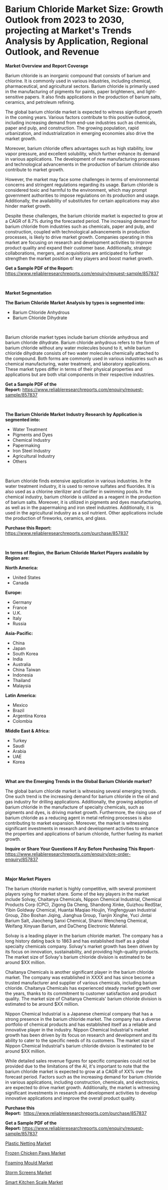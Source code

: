 <p><h1>Barium Chloride Market Size: Growth Outlook from 2023 to 2030, projecting at Market's Trends Analysis by Application, Regional Outlook, and Revenue</h1></p><p><strong>Market Overview and Report Coverage</strong></p>
<p><p>Barium chloride is an inorganic compound that consists of barium and chlorine. It is commonly used in various industries, including chemical, pharmaceutical, and agricultural sectors. Barium chloride is primarily used in the manufacturing of pigments for paints, paper brighteners, and light-sensitive papers. It also finds applications in the production of barium salts, ceramics, and petroleum refining.</p><p>The global barium chloride market is expected to witness significant growth in the coming years. Various factors contribute to this positive outlook, including increasing demand from end-use industries such as chemicals, paper and pulp, and construction. The growing population, rapid urbanization, and industrialization in emerging economies also drive the market growth.</p><p>Moreover, barium chloride offers advantages such as high stability, low vapor pressure, and excellent solubility, which further enhance its demand in various applications. The development of new manufacturing processes and technological advancements in the production of barium chloride also contribute to market growth.</p><p>However, the market may face some challenges in terms of environmental concerns and stringent regulations regarding its usage. Barium chloride is considered toxic and harmful to the environment, which may prompt government authorities to impose regulations on its production and usage. Additionally, the availability of substitutes for certain applications may also hinder market growth.</p><p>Despite these challenges, the barium chloride market is expected to grow at a CAGR of 8.7% during the forecasted period. The increasing demand for barium chloride from industries such as chemicals, paper and pulp, and construction, coupled with technological advancements in production processes, is likely to drive market growth. Companies operating in this market are focusing on research and development activities to improve product quality and expand their customer base. Additionally, strategic collaborations, mergers, and acquisitions are anticipated to further strengthen the market position of key players and boost market growth.</p></p>
<p><strong>Get a Sample PDF of the Report:</strong> <a href="https://www.reliableresearchreports.com/enquiry/request-sample/857837">https://www.reliableresearchreports.com/enquiry/request-sample/857837</a></p>
<p>&nbsp;</p>
<p><strong>Market Segmentation</strong></p>
<p><strong>The Barium Chloride Market Analysis by types is segmented into:</strong></p>
<p><ul><li>Barium Chloride Anhydrous</li><li>Barium Chloride Dihydrate</li></ul></p>
<p>&nbsp;</p>
<p><p>Barium chloride market types include barium chloride anhydrous and barium chloride dihydrate. Barium chloride anhydrous refers to the form of barium chloride without any water molecules bound to it, while barium chloride dihydrate consists of two water molecules chemically attached to the compound. Both forms are commonly used in various industries such as chemical manufacturing, water treatment, and laboratory applications. These market types differ in terms of their physical properties and applications but are both vital components in their respective industries.</p></p>
<p><strong>Get a Sample PDF of the Report:</strong>&nbsp;<a href="https://www.reliableresearchreports.com/enquiry/request-sample/857837">https://www.reliableresearchreports.com/enquiry/request-sample/857837</a></p>
<p>&nbsp;</p>
<p><strong>The Barium Chloride Market Industry Research by Application is segmented into:</strong></p>
<p><ul><li>Water Treatment</li><li>Pigments and Dyes</li><li>Chemical Industry</li><li>Papermaking</li><li>Iron Steel Industry</li><li>Agricultural Industry</li><li>Others</li></ul></p>
<p>&nbsp;</p>
<p><p>Barium chloride finds extensive application in various industries. In the water treatment industry, it is used to remove sulfates and fluorides. It is also used as a chlorine sterilizer and clarifier in swimming pools. In the chemical industry, barium chloride is utilized as a reagent in the production of barium salts. Moreover, it is utilized in pigments and dyes manufacturing, as well as in the papermaking and iron steel industries. Additionally, it is used in the agricultural industry as a soil nutrient. Other applications include the production of fireworks, ceramics, and glass.</p></p>
<p><strong>Purchase this Report:</strong>&nbsp; <a href="https://www.reliableresearchreports.com/purchase/857837">https://www.reliableresearchreports.com/purchase/857837</a></p>
<p>&nbsp;</p>
<p><strong>In terms of Region, the Barium Chloride Market Players available by Region are:</strong></p>
<p>
    <p> <strong> North America: </strong>
        <ul>
            <li>United States</li>
            <li>Canada</li>
        </ul>
        </p> 
    <p> <strong> Europe: </strong>
        <ul>
            <li>Germany</li>
            <li>France</li>
            <li>U.K.</li>
            <li>Italy</li>
            <li>Russia</li>
        </ul>
        </p> 
    <p> <strong> Asia-Pacific: </strong>
        <ul>
            <li>China</li>
            <li>Japan</li>
            <li>South Korea</li>
            <li>India</li>
            <li>Australia</li>
            <li>China Taiwan</li>
            <li>Indonesia</li>
            <li>Thailand</li>
            <li>Malaysia</li>
        </ul>
        </p> 
    <p> <strong> Latin America: </strong>
        <ul>
            <li>Mexico</li>
            <li>Brazil</li>
            <li>Argentina Korea</li>
            <li>Colombia</li>
        </ul>
        </p> 
    <p> <strong> Middle East & Africa: </strong>
        <ul>
            <li>Turkey</li>
            <li>Saudi</li>
            <li>Arabia</li>
            <li>UAE</li>
            <li>Korea</li>
        </ul>
    </p>
    </p>
<p>&nbsp;</p>
<p><strong>What are the Emerging Trends in the Global Barium Chloride market?</strong></p>
<p><p>The global barium chloride market is witnessing several emerging trends. One such trend is the increasing demand for barium chloride in the oil and gas industry for drilling applications. Additionally, the growing adoption of barium chloride in the manufacture of specialty chemicals, such as pigments and dyes, is driving market growth. Furthermore, the rising use of barium chloride as a reducing agent in metal refining processes is also contributing to market expansion. Moreover, the market is witnessing significant investments in research and development activities to enhance the properties and applications of barium chloride, further fueling its market growth.</p></p>
<p><strong>Inquire or Share Your Questions If Any Before Purchasing This Report</strong>- <a href="https://www.reliableresearchreports.com/enquiry/pre-order-enquiry/857837">https://www.reliableresearchreports.com/enquiry/pre-order-enquiry/857837</a></p>
<p>&nbsp;</p>
<p><strong>Major Market Players</strong></p>
<p><p>The barium chloride market is highly competitive, with several prominent players vying for market share. Some of the key players in the market include Solvay, Chaitanya Chemicals, Nippon Chemical Industrial, Chemical Products Corp (CPC), Zigong Da Cheng, Shandong Xinke, Guizhou RedStar, Yibin Goldway Chemical, Huantai Maqiao Houjin, Yingfengyuan Industrial Group, Zibo Boshan Jiqing, Jianghua Group, Tianjin Xinghe, Yuci Jintai Barium Salt, Jiaocheng Sanxi Chemical, Shanxi Wencheng Chemical, Weifang Xinyuan Barium, and DaCheng Electronic Material.</p><p>Solvay is a leading player in the barium chloride market. The company has a long history dating back to 1863 and has established itself as a global specialty chemicals company. Solvay's market growth has been driven by its focus on innovation, sustainability, and providing high-quality products. The market size of Solvay's barium chloride division is estimated to be around $XX million.</p><p>Chaitanya Chemicals is another significant player in the barium chloride market. The company was established in XXXX and has since become a trusted manufacturer and supplier of various chemicals, including barium chloride. Chaitanya Chemicals has experienced steady market growth over the years, thanks to its commitment to customer satisfaction and product quality. The market size of Chaitanya Chemicals' barium chloride division is estimated to be around $XX million.</p><p>Nippon Chemical Industrial is a Japanese chemical company that has a strong presence in the barium chloride market. The company has a diverse portfolio of chemical products and has established itself as a reliable and innovative player in the industry. Nippon Chemical Industrial's market growth has been driven by its focus on research and development and its ability to cater to the specific needs of its customers. The market size of Nippon Chemical Industrial's barium chloride division is estimated to be around $XX million.</p><p>While detailed sales revenue figures for specific companies could not be provided due to the limitations of the AI, it's important to note that the barium chloride market is expected to grow at a CAGR of XX% over the forecast period. Factors such as the increasing demand for barium chloride in various applications, including construction, chemicals, and electronics, are expected to drive market growth. Additionally, the market is witnessing significant investments in research and development activities to develop innovative applications and improve the overall product quality.</p></p>
<p><strong>Purchase this Report:</strong>&nbsp;&nbsp;<a href="https://www.reliableresearchreports.com/purchase/857837">https://www.reliableresearchreports.com/purchase/857837</a></p>
<p></p>
<p><strong>Get a Sample PDF of the Report:</strong>&nbsp;<a href="https://www.reliableresearchreports.com/enquiry/request-sample/857837">https://www.reliableresearchreports.com/enquiry/request-sample/857837</a></p>
<p><p><a href="https://medium.com/@williambatz97/plastic-netting-market-outlook-industry-overview-and-forecast-2023-to-2030-a16488fad6d7">Plastic Netting Market</a></p><p><a href="https://medium.com/@mayankdeswal9588dm/decoding-frozen-chicken-paws-market-metrics-market-share-trends-and-growth-patterns-91efe55b8ea5">Frozen Chicken Paws Market</a></p><p><a href="https://medium.com/@deronwisoky1977/foaming-mould-market-trends-and-market-analysis-forecasted-for-period-2023-2030-b2e99d17feb0">Foaming Mould Market</a></p><p><a href="https://medium.com/@helenablick2023/decoding-storm-screens-market-metrics-market-share-trends-and-growth-patterns-19359caba9b8">Storm Screens Market</a></p><p><a href="https://medium.com/@nettieboyle84/smart-kitchen-scale-market-insight-market-trends-growth-forecasted-from-2023-to-2030-c7d0b95b0063">Smart Kitchen Scale Market</a></p></p>